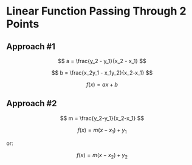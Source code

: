 # Linear Function Passing Through 2 Points

## Approach #1

$$
a = \frac{y_2 - y_1}{x_2 - x_1}
$$

$$
b = \frac{x_2y_1 - x_1y_2}{x_2-x_1}
$$

$$
f(x) = ax + b
$$

## Approach #2

$$
m = \frac{y_2-y_1}{x_2-x_1}
$$

$$
f(x) = m(x - x_1) + y_1
$$

or:

$$
f(x) = m(x - x_2) + y_2
$$